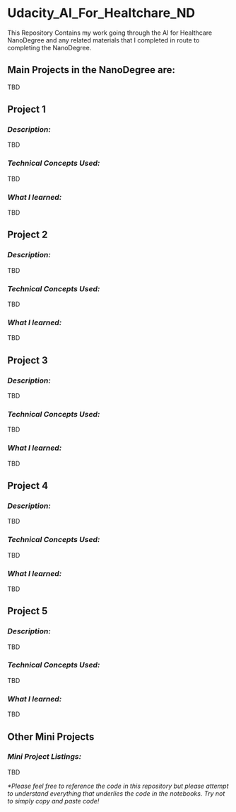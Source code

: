 # Udacity_AI_For_Healtchare_ND
This Repository Contains my work going through the AI for Healthcare NanoDegree and any related materials that I completed in route to completing the NanoDegree.  

## **Main Projects in the NanoDegree are:** 
TBD
  

## **Project 1**  
### **_Description:_** 
TBD

### **_Technical Concepts Used:_**
TBD
  
### **_What I learned:_**
TBD

## **Project 2** 

### **_Description:_**
TBD


### **_Technical Concepts Used:_**
TBD
  
### **_What I learned:_**
TBD

## **Project 3**
### **_Description:_**
TBD

### **_Technical Concepts Used:_**
TBD
  
### **_What I learned:_**
TBD
  

## **Project 4** 
### **_Description:_**
TBD

### **_Technical Concepts Used:_**
TBD
  
### **_What I learned:_**
TBD

## **Project 5**
  ### **_Description:_**
TBD


  ### **_Technical Concepts Used:_**
TBD
  
  
  ### **_What I learned:_**
TBD
  
  ## **Other Mini Projects**
  ### **_Mini Project Listings:_**
  TBD
  
  
  _*Please feel free to reference the code in this repository but please attempt 
  to understand everything that underlies the code in the notebooks. 
  Try not to simply copy and paste code!_
